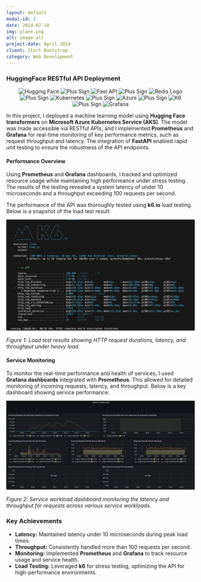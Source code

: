 ```yaml
---
layout: default
modal-id: 1
date: 2014-07-18
img: plane.png
alt: image-alt
project-date: April 2014
client: Start Bootstrap
category: Web Development
---
```


### HuggingFace RESTful API Deployment
<div style="text-align: center;">
    <!-- Hugging Face -->
    <img src="https://user-images.githubusercontent.com/1393562/197941700-78283534-4e68-4429-bf94-dce7ab43a941.svg" width="7%" alt="Hugging Face">
    <!-- PLUS SIGN -->
    <img src="https://user-images.githubusercontent.com/1393562/190876627-da2d09cb-5ca0-4480-8eb8-830bdc0ddf64.svg" width="7%" alt="Plus Sign">
    <!-- FAST API -->
    <img src="https://user-images.githubusercontent.com/1393562/190876570-16dff98d-ccea-4a57-86ef-a161539074d6.svg" width="7%" alt="Fast API">
    <!-- PLUS SIGN -->
    <img src="https://user-images.githubusercontent.com/1393562/190876627-da2d09cb-5ca0-4480-8eb8-830bdc0ddf64.svg" width="7%" alt="Plus Sign">
    <!-- REDIS LOGO -->
    <img src="https://user-images.githubusercontent.com/1393562/190876644-501591b7-809b-469f-b039-bb1a287ed36f.svg" width="7%" alt="Redis Logo">
    <!-- PLUS SIGN -->
    <img src="https://user-images.githubusercontent.com/1393562/190876627-da2d09cb-5ca0-4480-8eb8-830bdc0ddf64.svg" width="7%" alt="Plus Sign">
    <!-- KUBERNETES -->
    <img src="https://user-images.githubusercontent.com/1393562/190876683-9c9d4f44-b9b2-46f0-a631-308e5a079847.svg" width="7%" alt="Kubernetes">
    <!-- PLUS SIGN -->
    <img src="https://user-images.githubusercontent.com/1393562/190876627-da2d09cb-5ca0-4480-8eb8-830bdc0ddf64.svg" width="7%" alt="Plus Sign">
    <!-- Azure -->
    <img src="https://user-images.githubusercontent.com/1393562/192114198-ac03d0ef-7fb7-4c12-aba6-2ee37fc2dcc8.svg" width="7%" alt="Azure">
    <!-- PLUS SIGN -->
    <img src="https://user-images.githubusercontent.com/1393562/190876627-da2d09cb-5ca0-4480-8eb8-830bdc0ddf64.svg" width="7%" alt="Plus Sign">
    <!-- K6 -->
    <img src="https://user-images.githubusercontent.com/1393562/197683208-7a531396-6cf2-4703-8037-26e29935fc1a.svg" width="7%" alt="K6">
    <!-- PLUS SIGN -->
    <img src="https://user-images.githubusercontent.com/1393562/190876627-da2d09cb-5ca0-4480-8eb8-830bdc0ddf64.svg" width="7%" alt="Plus Sign">
    <!-- Grafana -->
    <img src="https://user-images.githubusercontent.com/1393562/197682977-ff2ffb72-cd96-4f92-94d9-2624e29098ee.svg" width="7%" alt="Grafana">
</div>

In this project, I deployed a machine learning model using **Hugging Face transformers** on **Microsoft Azure Kubernetes Service (AKS)**. The model was made accessible via RESTful APIs, and I implemented **Prometheus** and **Grafana** for real-time monitoring of key performance metrics, such as request throughput and latency. The integration of **FastAPI** enabled rapid unit testing to ensure the robustness of the API endpoints.

#### Performance Overview

Using **Prometheus** and **Grafana** dashboards, I tracked and optimized resource usage while maintaining high performance under stress testing. The results of the testing revealed a system latency of under 10 microseconds and a throughput exceeding 100 requests per second.

The performance of the API was thoroughly tested using **k6.io** load testing. Below is a snapshot of the load test result:

![K6 Load Test Results](./HuggingFace%20Restful%20API%20Deployment/grafana_image/K6%20Logs.png)

*Figure 1: Load test results showing HTTP request durations, latency, and throughput under heavy load.*

#### Service Monitoring

To monitor the real-time performance and health of services, I used **Grafana dashboards** integrated with **Prometheus**. This allowed for detailed monitoring of incoming requests, latency, and throughput. Below is a key dashboard showing service performance:

![Service Workload Dashboard](./HuggingFace%20Restful%20API%20Deployment/grafana_image/SVC%20Service%20Workload.png)

*Figure 2: Service workload dashboard monitoring the latency and throughput for requests across various service workloads.*

### Key Achievements

- **Latency:** Maintained latency under 10 microseconds during peak load times.
- **Throughput:** Consistently handled more than 100 requests per second.
- **Monitoring:** Implemented **Prometheus** and **Grafana** to track resource usage and service health.
- **Load Testing:** Leveraged **k6** for stress testing, optimizing the API for high-performance environments.
